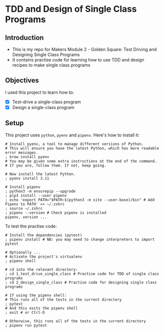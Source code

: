 # TDD and Design of Single Class Programs

## Introduction
- This is my repo for Makers Module 2 - Golden Square: Test Driving and Designing Single Class Programs
- It contains practise code for learning how to use TDD and design recipes to make single class programs
  
## Objectives
I used this project to learn how to:
- [x] Test-drive a single-class program
- [x] Design a single-class program

## Setup
This project uses `python`, `pyenv` and `pipenv`. Here's how to install it:

```shell
# Install pyenv, a tool to manage different versions of Python.
# This will ensure you have the latest Python, which has more readable error messages.
; brew install pyenv
# You may be given some extra instructions at the end of the command.
# If you are, follow them. If not, keep going.

# Now install the latest Python.
; pyenv install 3.11

# Install pipenv
; python3 -m ensurepip --upgrade
; pip3 install --user pipenv
; echo 'export PATH="$PATH:$(python3 -m site --user-base)/bin" # Add Pipenv to PATH' >> ~/.zshrc
; source ~/.zshrc
; pipenv --version # Check pipenv is installed
pipenv, version ...
```
To test the practise code: 
```shell
# Install the dependencies (pytest)
; pipenv install # NB: you may need to change interpreters to import pytest

# Optionally ...
# Activate the project's virtualenv
; pipenv shell

# cd into the relevant directory:
; cd 1_test_drive_single_class # Practise code for TDD of single class programs
; cd 2_design_single_class # Practise code for designing single class programs

# If using the pipenv shell:
# This runs all of the tests in the current directory
; pytest
# And this exits the pipenv shell
; exit # or Ctrl-D

# Otherwise, this runs all of the tests in the current directory
; pipenv run pytest
```
